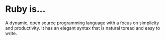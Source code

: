 # Ruby is...

A dynamic, open source programming language with a focus on simplicity and productivity. It has an elegant syntax that is natural toread and easy to write. 
  
  